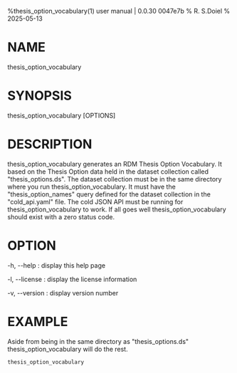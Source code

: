 %thesis_option_vocabulary(1) user manual | 0.0.30  0047e7b
% R. S.Doiel
% 2025-05-13

# NAME
    
thesis_option_vocabulary
    
# SYNOPSIS
    
thesis_option_vocabulary [OPTIONS]
    
# DESCRIPTION

thesis_option_vocabulary generates an RDM Thesis Option Vocabulary. It based on
the Thesis Option data held in the dataset collection called "thesis_options.ds".
The dataset collection must be in the same directory where you
run thesis_option_vocabulary.  It must have the "thesis_option_names" query defined
for the dataset collection in the "cold_api.yaml" file. The
cold JSON API must be running for thesis_option_vocabulary to work.
If all goes well thesis_option_vocabulary should exist with a zero status code.

# OPTION

-h, --help
: display this help page

-l, --license
: display the license information

-v, --version
: display version number

# EXAMPLE

Aside from being in the same directory as "thesis_options.ds" thesis_option_vocabulary
will do the rest.

~~~shell
thesis_option_vocabulary
~~~


